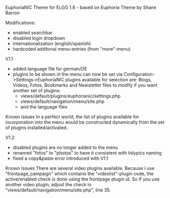 EuphoriaNIC Theme for ELGG 1.8 - based on Euphoria Theme by Shane Barron

Modifications:
- enabled searchbar
- disabled login dropdown
- internationalization (english/spanish)
- hardcoded additonal menu-entries (from "more"-menu)

V1.1
- added language file for german/DE
- plugins to be shown in the menu can now be set via Configuration->Settings->EuphoriaNIC
  plugins available for selection are: Blogs, Videos, Fotos, Bookmarks and Newsletter
  files to modify if you want another set of plugins:
  - views/default/plugins/euphorianic/settings.php
  - views/default/navigation/menu/site.php
  - and the language files

Known issues
In a perfect world, the list of plugins available for incorporation into the menu
would be constructed dynamically from the set of plugins installed/activated..

V1.2
- disabled plugins are no longer added to the menu
- renamed "fotos" to "photos" to have it consistent with tidypics naming
- fixed a copy&paste error introduced with V1.1

Known Issues
There are several video plugins available. Because i use "frontpage_campaign"
which contains the "videolist"-plugin code, the active/enabled check is done using
the frontpage plugin id. So if you use another video plugin, adjust the check
in "views/default/navigation/menu/site.php", line 35.

